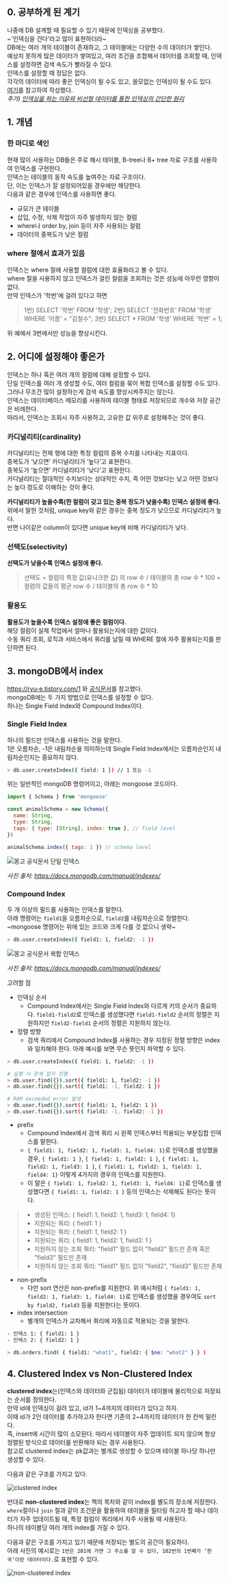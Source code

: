 ## 0. 공부하게 된 계기

나중에 DB 설계할 때 필요할 수 있기 때문에 인덱싱을 공부했다.  
~'인덱싱을 건다'라고 많이 표현하더라~  
DB에는 여러 개의 테이블이 존재하고, 그 테이블에는 다양한 수의 데이터가 쌓인다.  
예상치 못하게 많은 데이터가 쌓여있고, 여러 조건을 조합해서 데이터를 조회할 때, 인덱스를 설정하면 검색 속도가 빨라질 수 있다.  
인덱스를 설정할 때 정답은 없다.  
각각의 데이터에 따라 좋은 인덱싱이 될 수도 있고, 쓸모없는 인덱싱이 될 수도 있다.  
[여기](https://yurimkoo.github.io/db/2020/03/14/db-index.html)를 참고하여 작성했다.  
 _추가) [인덱싱을 하는 이유와 비선형 데이터를 통한 인덱싱의 간단한 원리](https://www.youtube.com/watch?v=VO9bqmJ0Ns8)_

## 1. 개념

### 한 마디로 색인

현재 많이 사용하는 DB들은 주로 해시 테이블, B-tree나 B+ tree 자료 구조를 사용하여 인덱스를 구현한다.  
인덱스는 테이블의 동작 속도를 높여주는 자료 구조이다.  
단, 이는 인덱스가 잘 설정되어있을 경우에만 해당한다.  
다음과 같은 경우에 인덱스를 사용하면 좋다.

- 규모가 큰 테이블
- 삽입, 수정, 삭제 작업이 자주 발생하지 않는 컬럼
- where나 order by, join 등이 자주 사용되는 컬럼
- 데이터의 중복도가 낮은 컬럼

### where 절에서 효과가 있음

인덱스는 where 절에 사용할 컬럼에 대한 효율화라고 볼 수 있다.  
where 절을 사용하지 않고 인덱스가 걸린 컬럼을 조회하는 것은 성능에 아무런 영향이 없다.  
만약 인덱스가 '학번'에 걸려 있다고 하면

> 1번) SELECT '학번' FROM '학생';
> 2번) SELECT '전화번호' FROM '학생' WHERE '이름' = "김철수";
> 3번) SELECT \* FROM '학생' WHERE '학번' = 1;

위 예에서 3번에서만 성능을 향상시킨다.

## 2. 어디에 설정해야 좋은가

인덱스는 하나 혹은 여러 개의 컬럼에 대해 설정할 수 있다.  
단일 인덱스를 여러 개 생성할 수도, 여러 컬럼을 묶어 복합 인덱스를 설정할 수도 있다.  
그러나 무조건 많이 설정하는게 검색 속도를 향상시켜주지는 않는다.  
인덱스는 데이터베이스 메모리를 사용하여 테이블 형태로 저장되므로 개수와 저장 공간은 비례한다.  
따라서, 인덱스는 조회시 자주 사용하고, 고유한 값 위주로 설정해주는 것이 좋다.

### 카디널리티(cardinality)

카디널리티는 전체 행에 대한 특정 컬럼의 중복 수치를 나타내는 지표이다.  
중복도가 ‘낮으면’ 카디널리티가 ‘높다’고 표현한다.  
중복도가 ‘높으면’ 카디널리티가 ‘낮다’고 표현한다.  
카디널리티는 절대적인 수치보다는 상대적인 수치, 즉 어떤 것보다는 낮고 어떤 것보다는 높다 정도로 이해하는 것이 좋다.

**카디널리티가 높을수록(한 컬럼이 갖고 있는 중복 정도가 낮을수록) 인덱스 설정에 좋다.**  
위에서 말한 것처럼, unique key와 같은 경우는 중복 정도가 낮으므로 카디널리티가 높다.  
반면 나이같은 column이 있다면 unique key에 비해 카디널리티가 낮다.

### 선택도(selectivity)

**선택도가 낮을수록 인덱스 설정에 좋다.**

> 선택도 = 컬럼의 특정 값(유니크한 값) 의 row 수 / 테이블의 총 row 수 \* 100 = 컬럼의 값들의 평균 row 수 / 테이블의 총 row 수 \* 10

### 활용도

**활용도가 높을수록 인덱스 설정에 좋은 컬럼이다.**  
해당 컬럼이 실제 작업에서 얼마나 활용되는지에 대한 값이다.  
수동 쿼리 조회, 로직과 서비스에서 쿼리를 날릴 때 WHERE 절에 자주 활용되는지를 판단하면 된다.

## 3. mongoDB에서 index

https://ryu-e.tistory.com/1 와 [공식문서](https://www.mongodb.com/docs/manual/tutorial/getting-started/)를 참고했다.  
mongoDB에는 두 가지 방법으로 인덱스를 설정할 수 있다.  
하나는 Single Field Index와 Compound Index이다.

### Single Field Index

하나의 필드만 인덱스를 사용하는 것을 말한다.  
1은 오름차순, -1은 내림차순을 의미하는데 Single Field Index에서는 오름차순인지 내림차순인지는 중요하지 않다.

```sh
> db.user.createIndex({ field: 1 }) // 1 또는 -1
```

위는 일반적인 mongoDB 명령어이고, 아래는 mongoose 코드이다.

```javascript
import { Schema } from 'mongoose'

const animalSchema = new Schema({
  name: String,
  type: String,
  tags: { type: [String], index: true }, // field level
})

animalSchema.index({ tags: 1 }) // schema level
```

![몽고 공식문서 단일 인덱스](https://user-images.githubusercontent.com/63287638/173453518-bc795649-c42b-4cd7-a03a-24a708ac24b7.png)

_사진 출처: https://docs.mongodb.com/manual/indexes/_

### Compound Index

두 개 이상의 필드를 사용하는 인덱스를 말한다.  
아래 명령어는 `field1`을 오름차순으로, `field2`를 내림차순으로 정렬한다.  
~mongoose 명령어는 위에 있는 코드와 크게 다를 것 없으니 생략~

```sh
> db.user.createIndex({ field1: 1, field2: -1 })
```

![몽고 공식문서 복합 인덱스](https://user-images.githubusercontent.com/63287638/173456140-f3fda7b6-d98e-4e81-ac7b-c7538575f432.png)

_사진 출처: https://docs.mongodb.com/manual/indexes/_

고려할 점

- 인덱싱 순서
  - Compound Index에서는 Single Field Index와 다르게 키의 순서가 중요하다. `field1-field2`로 인덱스를 생성했다면 `field1-field2` 순서의 정렬은 지원하지만 `field2-field1` 순서의 정렬은 지원하지 않는다.
- 정렬 방향
  - 검색 쿼리에서 Compound Index를 사용하는 경우 지정된 정렬 방향은 index와 일치해야 한다. 아래 예시를 보면 무슨 뜻인지 파악할 수 있다.

```sh
> db.user.createIndex({ field1: 1, field2: -1 })

# 실행 시 문제 없이 진행
> db.user.find({}).sort({ field1: 1, field2: -1 })
> db.user.find({}).sort({ field1: -1, field2: 1 })

# RAM exceeded error 발생
> db.user.find({}).sort({ field1: 1, field2: 1 })
> db.user.find({}).sort({ field1: -1, field2: -1 })
```

- prefix
  - Compound Index에서 검색 쿼리 시 왼쪽 인덱스부터 적용되는 부분집합 인덱스를 말한다.
  - `{ field1: 1, field2: 1, field3: 1, field4: 1}`로 인덱스를 생성했을 경우, `{ field1: 1 }`, `{ field1: 1, field2: 1 }`, `{ field1: 1, field2: 1, field3: 1 }`, `{ field1: 1, field2: 1, field3: 1, field4: 1}` 이렇게 4가지의 경우의 인덱스를 지원한다.
  - 이 말은 `{ field1: 1, field2: 1, field3: 1, field4: 1}`로 인덱스를 생성했다면 `{ field1: 1, field2: 1 }` 등의 인덱스는 삭제해도 된다는 뜻이다.

> - 생성된 인덱스: { field1: 1, field2: 1, field3: 1, field4: 1}
> - 지원되는 쿼리: { field1: 1 }
> - 지원되는 쿼리: { field1: 1, field2: 1 }
> - 지원되는 쿼리: { field1: 1, field2: 1, field3: 1 }
> - 지원하지 않는 조회 쿼리: "field1" 필드 없이 "field2" 필드만 존재 혹은 "field3" 필드만 존재
> - 지원하지 않는 조회 쿼리: "field1" 필드 없이 "field2", "field3" 필드만 존재

- non-prefix
  - 다만 sort 연산은 non-prefix를 지원한다. 위 예시처럼 `{ field1: 1, field2: 1, field3: 1, field4: 1}`로 인덱스를 생성했을 경우여도 `sort by field2, field3` 등을 지원한다는 뜻이다.
- index intersection
  - 별개의 인덱스가 교차해서 쿼리에 자동으로 적용되는 것을 말한다.

```sh
- 인덱스 1: { field1: 1 }
- 인덱스 2: { field2: 1 }

> db.orders.find( { field1: "what1", field2: { $ne: "what2" } } )
```

## 4. Clustered Index vs Non-Clustered Index

**clustered index**는(인덱스와 데이터와 군집됨) 데이터가 테이블에 물리적으로 저장되는 순서를 정의한다.  
만약 id에 인덱싱이 걸려 있고, id가 1\~4까지의 데이터가 있다고 하자.  
이때 id가 2인 데이터를 추가하고자 한다면 기존의 2\~4까지의 데이터가 한 칸씩 밀린다.  
즉, insert에 시간이 많이 소모된다.
따라서 테이블이 자주 업데이트 되지 않으며 항상 정렬된 방식으로 데이터를 반환해야 되는 경우 사용된다.  
참고로 clustered index는 pk값과는 별개로 생성할 수 있으며 테이블 하나당 하나만 생성할 수 있다.

다음과 같은 구조를 가지고 있다.

![clustered index](https://user-images.githubusercontent.com/63287638/185512418-f3a7791c-0c54-4887-9e36-832b54f858e2.png)

반대로 **non-clustered index**는 책의 목차와 같이 index를 별도의 장소에 저장한다.  
`where`절이나 `join` 절과 같이 조건문을 활용하여 테이블을 필터링 하고자 할 때나 데이터가 자주 업데이트될 때, 특정 컬럼이 쿼리에서 자주 사용될 때 사용된다.  
하나의 테이블당 여러 개의 index를 가질 수 있다.

다음과 같은 구조를 가지고 있기 때문에 저장되는 별도의 공간이 필요하다.  
아래 사진의 예시로는 `1번은 201에 가면 그 주소를 알 수 있다, 102번의 1번째가 ‘한국’이란 데이터이다.`로 표현할 수 있다.

![non-clustered index](https://user-images.githubusercontent.com/63287638/185512414-f79df8ec-ef99-4193-8f7e-e2bb9d28c7d1.png)
